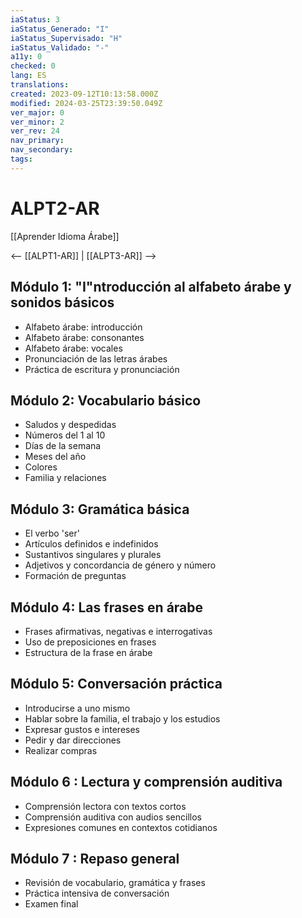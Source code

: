 ```yaml
---
iaStatus: 3
iaStatus_Generado: "I"
iaStatus_Supervisado: "H"
iaStatus_Validado: "-"
a11y: 0
checked: 0
lang: ES
translations: 
created: 2023-09-12T10:13:58.000Z
modified: 2024-03-25T23:39:50.049Z
ver_major: 0
ver_minor: 2
ver_rev: 24
nav_primary: 
nav_secondary: 
tags:
---
```

# ALPT2-AR

[[Aprender Idioma Árabe]]

<-- [[ALPT1-AR]] | [[ALPT3-AR]] -->

## Módulo 1: "I"ntroducción al alfabeto árabe y sonidos básicos

- Alfabeto árabe: introducción
- Alfabeto árabe: consonantes
- Alfabeto árabe: vocales
- Pronunciación de las letras árabes
- Práctica de escritura y pronunciación 

## Módulo 2: Vocabulario básico

- Saludos y despedidas 
- Números del 1 al 10 
- Días de la semana 
- Meses del año 
- Colores
- Familia y relaciones 

## Módulo 3: Gramática básica

- El verbo 'ser'
- Artículos definidos e indefinidos 
- Sustantivos singulares y plurales
- Adjetivos y concordancia de género y número 
- Formación de preguntas 

## Módulo 4: Las frases en árabe 

- Frases afirmativas, negativas e interrogativas 
- Uso de preposiciones en frases 
- Estructura de la frase en árabe 

## Módulo 5: Conversación práctica 

 - Introducirse a uno mismo 
 - Hablar sobre la familia, el trabajo y los estudios 
 - Expresar gustos e intereses 
 - Pedir y dar direcciones 
 - Realizar compras 
  
## Módulo 6 : Lectura y comprensión auditiva

 - Comprensión lectora con textos cortos  
 - Comprensión auditiva con audios sencillos  
 - Expresiones comunes en contextos cotidianos  

## Módulo 7 : Repaso general

 - Revisión de vocabulario, gramática y frases  
 - Práctica intensiva de conversación   
 - Examen final 